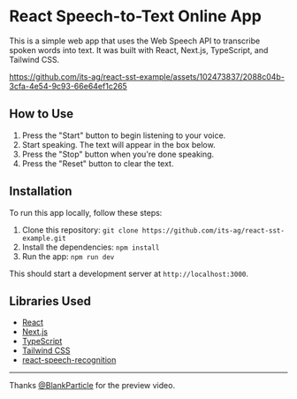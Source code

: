 # React Speech-to-Text Online App

This is a simple web app that uses the Web Speech API to transcribe spoken words into text. It was built with React, Next.js, TypeScript, and Tailwind CSS.

https://github.com/its-ag/react-sst-example/assets/102473837/2088c04b-3cfa-4e54-9c93-66e64ef1c265

## How to Use

1. Press the "Start" button to begin listening to your voice.
2. Start speaking. The text will appear in the box below.
3. Press the "Stop" button when you're done speaking.
4. Press the "Reset" button to clear the text.

## Installation

To run this app locally, follow these steps:

1. Clone this repository: `git clone https://github.com/its-ag/react-sst-example.git`
2. Install the dependencies: `npm install`
3. Run the app: `npm run dev`

This should start a development server at `http://localhost:3000`.

## Libraries Used

- [React](https://reactjs.org/)
- [Next.js](https://nextjs.org/)
- [TypeScript](https://www.typescriptlang.org/)
- [Tailwind CSS](https://tailwindcss.com/)
- [react-speech-recognition](https://www.npmjs.com/package/react-speech-recognition)

--- 
 Thanks [@BlankParticle](https://github.com/BlankParticle) for the preview video.
